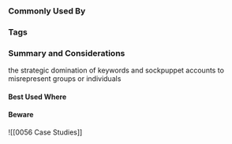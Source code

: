 ### Commonly Used By

### Tags

### Summary and Considerations
the strategic domination of keywords and sockpuppet accounts to misrepresent groups or individuals

#### Best Used Where

#### Beware

![[0056 Case Studies]]